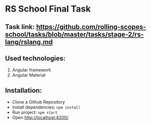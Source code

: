 # RS School Final Task
## Task link: https://github.com/rolling-scopes-school/tasks/blob/master/tasks/stage-2/rs-lang/rslang.md
## Used technologies:
1. Angular framework
2. Angular Material

## Installation:
- Clone a Github Repository
- Install dependencies: `npm install`
- Run project: `npm start`
- Open <http://localhost:4200/>
